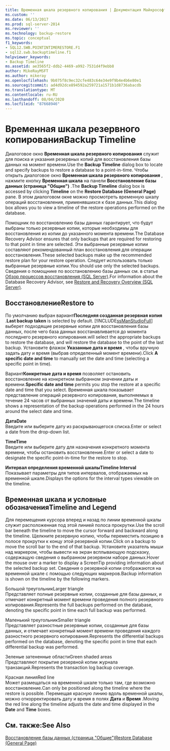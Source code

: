```yaml
---
title: Временная шкала резервного копирования | Документация Майкрософт
ms.custom: ''
ms.date: 06/13/2017
ms.prod: sql-server-2014
ms.reviewer: ''
ms.technology: backup-restore
ms.topic: conceptual
f1_keywords:
- SQL12.SWB.POINTINTIMERESTORE.F1
- sql12.swb.backuptimeline.f1
helpviewer_keywords:
- Backup Timeline
ms.assetid: ae3565f2-ddb2-4469-a992-7531d4f9ebb8
author: MikeRayMSFT
ms.author: mikeray
ms.openlocfilehash: 9b075f8c9ec32cfe483c64e34e9f9b4e4b6e80e1
ms.sourcegitcommit: ad4d92dce894592a259721a1571b1d8736abacdb
ms.translationtype: MT
ms.contentlocale: ru-RU
ms.lasthandoff: 08/04/2020
ms.locfileid: "87668946"
---
```

# <a name="backup-timeline"></a><span data-ttu-id="85681-102">Временная шкала резервного копирования</span><span class="sxs-lookup"><span data-stu-id="85681-102">Backup Timeline</span></span>
  <span data-ttu-id="85681-103">Диалоговое окно **Временная шкала резервного копирования** служит для поиска и указания резервных копий для восстановления базы данных на момент времени.</span><span class="sxs-lookup"><span data-stu-id="85681-103">Use the **Backup Timeline** dialog box to locate and specify backups to restore a database to a point-in-time.</span></span> <span data-ttu-id="85681-104">Чтобы открыть диалоговое окно **Временная шкала резервного копирования** , нажмите кнопку **Временная шкала** на панели **Восстановление базы данных (страница "Общие")** .</span><span class="sxs-lookup"><span data-stu-id="85681-104">The **Backup Timeline** dialog box is accessed by clicking **Timeline** on the **Restore Database (General Page)** pane.</span></span> <span data-ttu-id="85681-105">В этом диалоговом окне можно просмотреть временную шкалу операций восстановления, применявшихся к базе данных.</span><span class="sxs-lookup"><span data-stu-id="85681-105">This dialog box allows you to view a timeline of the restore operations performed on the database.</span></span>  
  
 <span data-ttu-id="85681-106">Помощник по восстановлению базы данных гарантирует, что будут выбраны только резервные копии, которые необходимы для восстановления из копии до указанного момента времени.</span><span class="sxs-lookup"><span data-stu-id="85681-106">The Database Recovery Advisor ensures that only backups that are required for restoring to that point in time are selected.</span></span> <span data-ttu-id="85681-107">Эти выбранные резервные копии составляют рекомендованный план восстановления для операции восстановления.</span><span class="sxs-lookup"><span data-stu-id="85681-107">These selected backups make up the recommended restore plan for your restore operation.</span></span> <span data-ttu-id="85681-108">Следует использовать только выбранные резервные копии.</span><span class="sxs-lookup"><span data-stu-id="85681-108">You should use only the selected backups.</span></span> <span data-ttu-id="85681-109">Сведения о помощнике по восстановлению базы данных см. в статье [Обзор процессов восстановления (SQL Server)](restore-and-recovery-overview-sql-server.md).</span><span class="sxs-lookup"><span data-stu-id="85681-109">For information about the Database Recovery Advisor, see [Restore and Recovery Overview &#40;SQL Server&#41;](restore-and-recovery-overview-sql-server.md).</span></span>  
  
## <a name="restore-to"></a><span data-ttu-id="85681-110">Восстановление</span><span class="sxs-lookup"><span data-stu-id="85681-110">Restore to</span></span>  
 <span data-ttu-id="85681-111">По умолчанию выбран вариант**Последняя созданная резервная копия** .</span><span class="sxs-lookup"><span data-stu-id="85681-111">**Last backup taken** is selected by default.</span></span> [!INCLUDE[ssManStudioFull](../../includes/ssmanstudiofull-md.md)] <span data-ttu-id="85681-112">выберет подходящие резервные копии для восстановления базы данных, после чего база данных восстанавливается до момента последнего резервного копирования.</span><span class="sxs-lookup"><span data-stu-id="85681-112">will select the appropriate backups to restore the database, and will restore the database to the point of the last backup.</span></span> <span data-ttu-id="85681-113">Установите флажок **Указанные дата и время** , чтобы вручную задать дату и время (выбрав определенный момент времени).</span><span class="sxs-lookup"><span data-stu-id="85681-113">Click **A specific date and time** to manually set the date and time (selecting a specific point in time).</span></span>  
  
 <span data-ttu-id="85681-114">Вариант**Конкретные дата и время** позволяет остановить восстановление на конкретном выбранном значении даты и времени.</span><span class="sxs-lookup"><span data-stu-id="85681-114">**Specific date and time** permits you stop the restore at a specific date and time that you select.</span></span> <span data-ttu-id="85681-115">Временная шкала показывает представление операций резервного копирования, выполняемых в течение 24 часов от выбранных значений даты и времени.</span><span class="sxs-lookup"><span data-stu-id="85681-115">The timeline shows a representation of the backup operations performed in the 24 hours around the select date and time.</span></span>  
  
 <span data-ttu-id="85681-116">**Дата**</span><span class="sxs-lookup"><span data-stu-id="85681-116">**Date**</span></span>  
 <span data-ttu-id="85681-117">Введите или выберите дату из раскрывающегося списка.</span><span class="sxs-lookup"><span data-stu-id="85681-117">Enter or select a date from the drop-down list.</span></span>  
  
 <span data-ttu-id="85681-118">**Time**</span><span class="sxs-lookup"><span data-stu-id="85681-118">**Time**</span></span>  
 <span data-ttu-id="85681-119">Введите или выберите дату для назначения конкретного момента времени, чтобы остановить восстановление.</span><span class="sxs-lookup"><span data-stu-id="85681-119">Enter or select a date to designate the specific point-in-time for the restore to stop.</span></span>  
  
 <span data-ttu-id="85681-120">**Интервал определения временной шкалы**</span><span class="sxs-lookup"><span data-stu-id="85681-120">**Timeline Interval**</span></span>  
 <span data-ttu-id="85681-121">Показывает параметры для типов интервалов, отображаемых на временной шкале.</span><span class="sxs-lookup"><span data-stu-id="85681-121">Displays the options for the interval types viewable on the timeline.</span></span>  
  
## <a name="timeline-and-legend"></a><span data-ttu-id="85681-122">Временная шкала и условные обозначения</span><span class="sxs-lookup"><span data-stu-id="85681-122">Timeline and Legend</span></span>  
 <span data-ttu-id="85681-123">Для перемещения курсора вперед и назад по линии временной шкалы служит расположенная под этой линией полоса прокрутки.</span><span class="sxs-lookup"><span data-stu-id="85681-123">Use the scroll bar beneath the timeline to move the cursor forward and backward along the timeline.</span></span> <span data-ttu-id="85681-124">Щелкните резервную копию, чтобы переместить позицию в полосе прокрутки к концу этой резервной копии.</span><span class="sxs-lookup"><span data-stu-id="85681-124">Click on a backup to move the scroll bar to the end of that backup.</span></span> <span data-ttu-id="85681-125">Установите указатель мыши над маркером, чтобы вывести на экран всплывающую подсказку, содержащую сведения о выбранном резервном наборе данных.</span><span class="sxs-lookup"><span data-stu-id="85681-125">Hover the mouse over a marker to display a ScreenTip providing information about the selected backup set.</span></span> <span data-ttu-id="85681-126">Сведения о резервной копии отображаются на временной шкале с помощью следующих маркеров.</span><span class="sxs-lookup"><span data-stu-id="85681-126">Backup information is shown on the timeline by the following markers.</span></span>  
  
 <span data-ttu-id="85681-127">Большой треугольник</span><span class="sxs-lookup"><span data-stu-id="85681-127">Larger triangle</span></span>  
 <span data-ttu-id="85681-128">Представляет полные резервные копии, созданные для базы данных, и отмечает конкретный момент времени проведения полного резервного копирования.</span><span class="sxs-lookup"><span data-stu-id="85681-128">Represents the full backups performed on the database, denoting the specific point in time each full backup was performed.</span></span>  
  
 <span data-ttu-id="85681-129">Маленький треугольник</span><span class="sxs-lookup"><span data-stu-id="85681-129">Smaller triangle</span></span>  
 <span data-ttu-id="85681-130">Представляет разностные резервные копии, созданные для базы данных, и отмечает конкретный момент времени проведения каждого разностного резервного копирования.</span><span class="sxs-lookup"><span data-stu-id="85681-130">Represents the differential backups performed on the database, denoting the specific point in time that each differential backup was performed.</span></span>  
  
 <span data-ttu-id="85681-131">Зеленые затененные области</span><span class="sxs-lookup"><span data-stu-id="85681-131">Green shaded areas</span></span>  
 <span data-ttu-id="85681-132">Представляют покрытие резервной копии журнала транзакций.</span><span class="sxs-lookup"><span data-stu-id="85681-132">Represents the transaction log backup coverage.</span></span>  
  
 <span data-ttu-id="85681-133">Красная линия</span><span class="sxs-lookup"><span data-stu-id="85681-133">Red line</span></span>  
 <span data-ttu-id="85681-134">Может размещаться на временной шкале только там, где возможно восстановление.</span><span class="sxs-lookup"><span data-stu-id="85681-134">Can only be positioned along the timeline where the restore is possible.</span></span> <span data-ttu-id="85681-135">Перемещая красную линию вдоль временной шкалы, можно откорректировать дату и время в полях **Дата** и **Время** .</span><span class="sxs-lookup"><span data-stu-id="85681-135">Moving the red line along the timeline adjusts the date and time displayed in the **Date** and **Time** boxes.</span></span>  
  
## <a name="see-also"></a><span data-ttu-id="85681-136">См. также:</span><span class="sxs-lookup"><span data-stu-id="85681-136">See Also</span></span>  
 [<span data-ttu-id="85681-137">Восстановление базы данных (страница "Общие")</span><span class="sxs-lookup"><span data-stu-id="85681-137">Restore Database &#40;General Page&#41;</span></span>](../../integration-services/general-page-of-integration-services-designers-options.md)  
  
  
